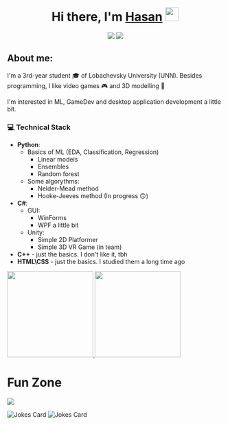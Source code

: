 <h1 align="center">Hi there, I'm <a href="https://vk.com/renhas">Hasan</a>
<img src="https://github.com/blackcater/blackcater/raw/main/images/Hi.gif" height="32"/></h1>
<div align="center">
  <a href="mailto:emin.oren.139@gmail.com" ><img src="https://img.shields.io/badge/Gmail-D14836?style=for-the-badge&logo=gmail&logoColor=white"></a>
  <a href="https://t.me/Renhas" ><img src="https://img.shields.io/badge/Telegram-2CA5E0?style=for-the-badge&logo=telegram&logoColor=white"></a>
</div>
  

## About me:
I'm a 3rd-year student :mortar_board: of Lobachevsky University (UNN). Besides programming, I like video games :video_game: and 3D modelling :ice_cube:

I'm interested in ML, GameDev and desktop application development a little bit.
### :computer: Technical Stack
- **Python**:
  - Basics of ML (EDA, Classification, Regression)
    - Linear models
    - Ensembles
    - Random forest
  - Some algorythms:
    - Nelder-Mead method
    - Hooke-Jeeves method (In progress :upside_down_face:)
- **C#**:
  - GUI:
    - WinForms
    - WPF a little bit
  - Unity:
    - Simple 2D Platformer
    - Simple 3D VR Game (in team)
- **C++** - just the basics. I don't like it, tbh
- **HTML\CSS** - just the basics. I studied them a long time ago

<!-- [![Top Langs](https://github-readme-stats.vercel.app/api/top-langs/?username=renhas&hide=glsl,shaderlab&layout=compact&theme=darcula)](https://github.com/anuraghazra/github-readme-stats)-->

<a href="https://github.com/anuraghazra/github-readme-stats">
<img src="https://github-readme-stats-9qf4mwgat-renhas.vercel.app/api/top-langs/?username=renhas&hide=glsl,shaderlab&layout=compact&theme=darcula" height="200"/>
</a>
<a  href="https://github.com/anuraghazra/github-readme-stats">
<img src="https://github-readme-stats-9qf4mwgat-renhas.vercel.app/api?username=renhas&theme=darcula&show_icons=true" height="200"/>
</a>

<!-- [![GitHub stats](https://github-readme-stats.vercel.app/api?username=renhas&theme=darcula&show_icons=true)](https://github.com/anuraghazra/github-readme-stats) -->

# Fun Zone
<a  href="https://github.com/piyushsuthar/github-readme-quotes">
<img src="https://quotes-github-readme.vercel.app/api?type=horizontal&theme=dracula"/>
</a>

<img src="https://readme-jokes.vercel.app/api?&theme=dracula&hideBorder" alt="Jokes Card" /> <img src="https://readme-jokes.vercel.app/api?&theme=dracula&hideBorder" alt="Jokes Card" />



<!--
**Renhas/Renhas** is a ✨ _special_ ✨ repository because its `README.md` (this file) appears on your GitHub profile.

Here are some ideas to get you started:

- 🔭 I’m currently working on ...
- 🌱 I’m currently learning ...
- 👯 I’m looking to collaborate on ...
- 🤔 I’m looking for help with ...
- 💬 Ask me about ...
- 📫 How to reach me: ...
- 😄 Pronouns: ...
- ⚡ Fun fact: ...
-->
